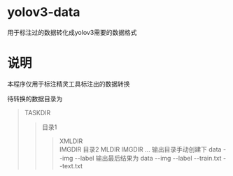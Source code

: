 # yolov3-data
用于标注过的数据转化成yolov3需要的数据格式
# 说明
本程序仅用于标注精灵工具标注出的数据转换  

待转换的数据目录为  
>TASKDIR  
>>目录1  
>>>XMLDIR  
>>>IMGDIR
>>目录2
>>>MLDIR
>>>IMGDIR
>>...
输出目录手动创建下
data
  --img
  --label
输出最后结果为
data
  --img
  --label
  --train.txt
  --text.txt
